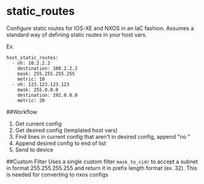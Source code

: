 # static_routes
Configure static routes for IOS-XE and NXOS in an IaC fashion. Assumes a standard way of defining static routes in your host vars.

Ex.
```
host_static_routes:
  - nh: 10.2.2.2
    destination: 100.2.2.2
    mask: 255.255.255.255
    metric: 10
  - nh: 123.123.123.123
    mask: 255.0.0.0
    destination: 192.0.0.0
    metric: 20
```
##Workflow
1. Get current config
2. Get desired config (templated host vars)
3. Find lines in current config that aren't in desired config, append "no "
4. Append desired config to end of list
5. Send to device


##Custom Filter
Uses a single custom filter `mask_to_cidr` to accept a subnet in format 255.255.255.255 and return it in prefix length format (ex. 32). This is needed for converting to nxos configs